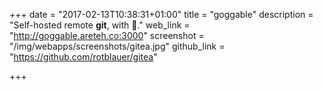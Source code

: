 +++
date = "2017-02-13T10:38:31+01:00"
title = "goggable"
description = "Self-hosted remote **git**, with :beer:."
web_link = "http://goggable.areteh.co:3000"
screenshot = "/img/webapps/screenshots/gitea.jpg"
github_link = "https://github.com/rotblauer/gitea"

+++

